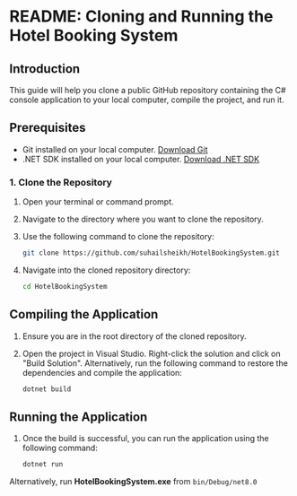 # README: Cloning and Running the Hotel Booking System

## Introduction

This guide will help you clone a public GitHub repository containing the C# console application to your local computer, compile the project, and run it.

## Prerequisites

- Git installed on your local computer. [Download Git](https://git-scm.com/downloads)
- .NET SDK installed on your local computer. [Download .NET SDK](https://dotnet.microsoft.com/download)

### 1. Clone the Repository

1. Open your terminal or command prompt.
2. Navigate to the directory where you want to clone the repository.
3. Use the following command to clone the repository:

   ```sh
   git clone https://github.com/suhailsheikh/HotelBookingSystem.git
   
4. Navigate into the cloned repository directory:

   ```sh
   cd HotelBookingSystem

## Compiling the Application

1. Ensure you are in the root directory of the cloned repository.
2. Open the project in Visual Studio. Right-click the solution and click on "Build Solution". Alternatively, run the following command to restore the dependencies and compile the application:

   ```sh
   dotnet build

## Running the Application

1. Once the build is successful, you can run the application using the following command:

   ```sh
   dotnet run

Alternatively, run **HotelBookingSystem.exe** from `bin/Debug/net8.0`
